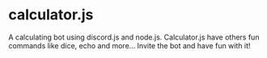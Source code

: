 # calculator.js
A calculating bot using discord.js and node.js.
Calculator.js have others fun commands like dice, echo and more...
Invite the bot and have fun with it!

